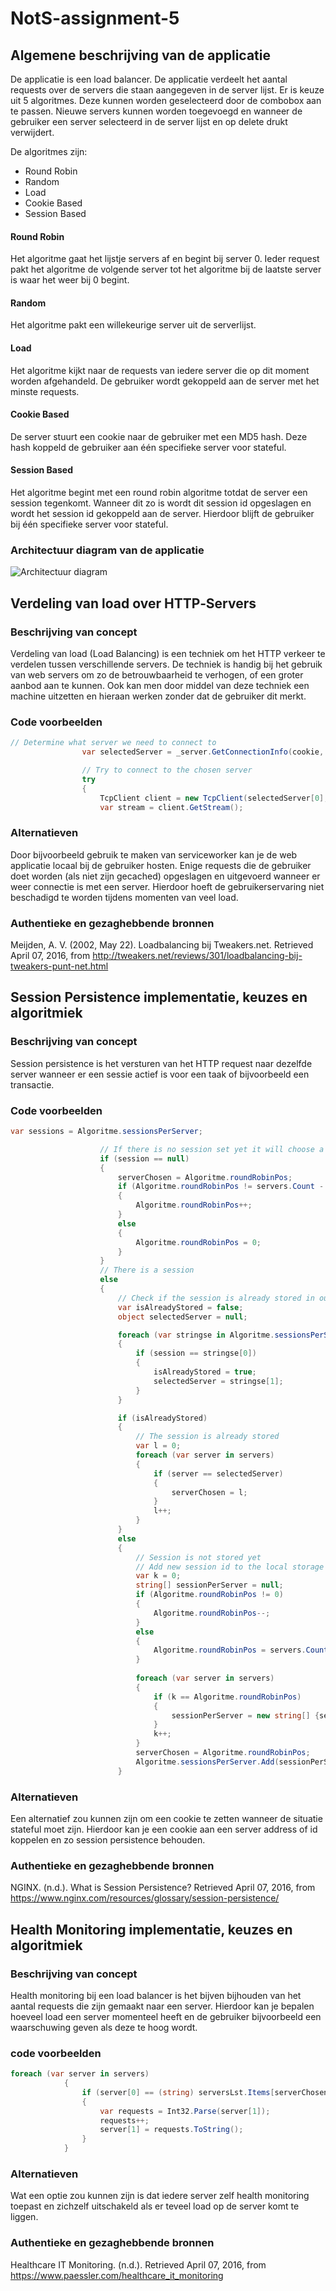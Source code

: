 # NotS-assignment-5
## Algemene beschrijving van de applicatie
De applicatie is een load balancer. De applicatie verdeelt het aantal requests over de servers die staan aangegeven in de server lijst.
Er is keuze uit 5 algoritmes. Deze kunnen worden geselecteerd door de combobox aan te passen.
Nieuwe servers kunnen worden toegevoegd en wanneer de gebruiker een server selecteerd in de server lijst en op delete drukt verwijdert.  

De algoritmes zijn:
* Round Robin
* Random
* Load
* Cookie Based
* Session Based

#### Round Robin
Het algoritme gaat het lijstje servers af en begint bij server 0. Ieder request pakt het algoritme de volgende server tot het algoritme bij de laatste server is waar het weer bij 0 begint.

#### Random
Het algoritme pakt een willekeurige server uit de serverlijst.

#### Load
Het algoritme kijkt naar de requests van iedere server die op dit moment worden afgehandeld. De gebruiker wordt gekoppeld aan de server met het minste requests.

#### Cookie Based
De server stuurt een cookie naar de gebruiker met een MD5 hash. Deze hash koppeld de gebruiker aan één specifieke server voor stateful.

#### Session Based
Het algoritme begint met een round robin algoritme totdat de server een session tegenkomt. Wanneer dit zo is wordt dit session id opgeslagen en wordt het session id gekoppeld aan de server. Hierdoor blijft de gebruiker bij één specifieke server voor stateful.

### Architectuur diagram van de applicatie
![Architectuur diagram](https://github.com/JoeriSmits/NotS-assignment-5/blob/master/LoadBalancer.png "Load balancer Architectuur Diagram")

## Verdeling van load over HTTP‐Servers
### Beschrijving van concept
Verdeling van load (Load Balancing) is een techniek om het HTTP verkeer te verdelen tussen verschillende servers.
De techniek is handig bij het gebruik van web servers om zo de betrouwbaarheid te verhogen, of een groter aanbod aan te kunnen. Ook kan men door middel van deze techniek een machine uitzetten en hieraan werken zonder dat de gebruiker dit merkt.

### Code voorbeelden
```cs
// Determine what server we need to connect to
                var selectedServer = _server.GetConnectionInfo(cookie, session);

                // Try to connect to the chosen server
                try
                {
                    TcpClient client = new TcpClient(selectedServer[0], Int32.Parse(selectedServer[1]));
                    var stream = client.GetStream();
```

### Alternatieven
Door bijvoorbeeld gebruik te maken van serviceworker kan je de web applicatie locaal bij de gebruiker hosten. Enige requests die de gebruiker doet worden (als niet zijn gecached) opgeslagen en uitgevoerd wanneer er weer connectie is met een server. Hierdoor hoeft de gebruikerservaring niet beschadigd te worden tijdens momenten van veel load.

### Authentieke en gezaghebbende bronnen
Meijden, A. V. (2002, May 22). Loadbalancing bij Tweakers.net. Retrieved April 07, 2016, from http://tweakers.net/reviews/301/loadbalancing-bij-tweakers-punt-net.html

## Session Persistence implementatie, keuzes en algoritmiek
### Beschrijving van concept
Session persistence is het versturen van het HTTP request naar dezelfde server wanneer er een sessie actief is voor een taak of bijvoorbeeld een transactie.

### Code voorbeelden
```cs
var sessions = Algoritme.sessionsPerServer;

                    // If there is no session set yet it will choose a server based on Round Robin
                    if (session == null)
                    {
                        serverChosen = Algoritme.roundRobinPos;
                        if (Algoritme.roundRobinPos != servers.Count - 1)
                        {
                            Algoritme.roundRobinPos++;
                        }
                        else
                        {
                            Algoritme.roundRobinPos = 0;
                        }
                    }
                    // There is a session
                    else
                    {
                        // Check if the session is already stored in our list of stored sessions
                        var isAlreadyStored = false;
                        object selectedServer = null;

                        foreach (var stringse in Algoritme.sessionsPerServer)
                        {
                            if (session == stringse[0])
                            {
                                isAlreadyStored = true;
                                selectedServer = stringse[1];
                            }
                        }

                        if (isAlreadyStored)
                        {
                            // The session is already stored
                            var l = 0;
                            foreach (var server in servers)
                            {
                                if (server == selectedServer)
                                {
                                    serverChosen = l;
                                }
                                l++;
                            }
                        }
                        else
                        {
                            // Session is not stored yet
                            // Add new session id to the local storage
                            var k = 0;
                            string[] sessionPerServer = null;
                            if (Algoritme.roundRobinPos != 0)
                            {
                                Algoritme.roundRobinPos--;
                            }
                            else
                            {
                                Algoritme.roundRobinPos = servers.Count - 1;
                            }
                        
                            foreach (var server in servers)
                            {
                                if (k == Algoritme.roundRobinPos)
                                {
                                    sessionPerServer = new string[] {session, server.ToString()};
                                }
                                k++;
                            }
                            serverChosen = Algoritme.roundRobinPos;
                            Algoritme.sessionsPerServer.Add(sessionPerServer); 
                        }

```

### Alternatieven
Een alternatief zou kunnen zijn om een cookie te zetten wanneer de situatie stateful moet zijn. Hierdoor kan je een cookie aan een server address of id koppelen en zo session persistence behouden.

### Authentieke en gezaghebbende bronnen
NGINX. (n.d.). What is Session Persistence? Retrieved April 07, 2016, from https://www.nginx.com/resources/glossary/session-persistence/

## Health Monitoring implementatie, keuzes en algoritmiek
### Beschrijving van concept
Health monitoring bij een load balancer is het bijven bijhouden van het aantal requests die zijn gemaakt naar een server. Hierdoor kan je bepalen hoeveel load een server momenteel heeft en de gebruiker bijvoorbeeld een waarschuwing geven als deze te hoog wordt.

### code voorbeelden
```cs
foreach (var server in servers)
            {
                if (server[0] == (string) serversLst.Items[serverChosen])
                {
                    var requests = Int32.Parse(server[1]);
                    requests++;
                    server[1] = requests.ToString();
                }
            }
  ```
### Alternatieven
Wat een optie zou kunnen zijn is dat iedere server zelf health monitoring toepast en zichzelf uitschakeld als er teveel load op de server komt te liggen.

### Authentieke en gezaghebbende bronnen
Healthcare IT Monitoring. (n.d.). Retrieved April 07, 2016, from https://www.paessler.com/healthcare_it_monitoring

